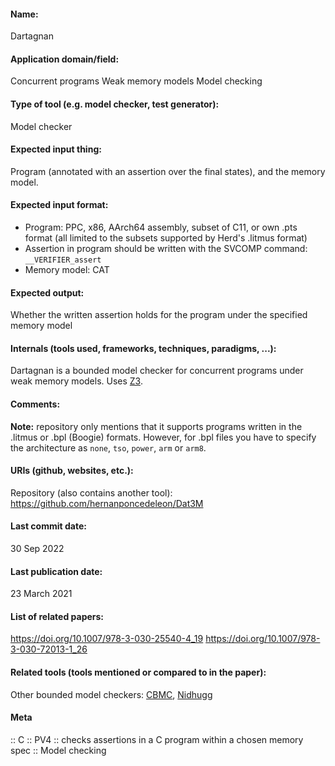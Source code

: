 #### Name:
Dartagnan

#### Application domain/field:
Concurrent programs
Weak memory models
Model checking

#### Type of tool (e.g. model checker, test generator):
Model checker

#### Expected input thing:
Program (annotated with an assertion over the final states), and the memory model.

#### Expected input format:
- Program: PPC, x86, AArch64 assembly, subset of C11, or own .pts format (all limited to the subsets supported by Herd's .litmus format)
- Assertion in program should be written with the SVCOMP command: `__VERIFIER_assert`
- Memory model: CAT

#### Expected output:
Whether the written assertion holds for the program under the specified memory model

#### Internals (tools used, frameworks, techniques, paradigms, ...):
Dartagnan is a bounded model checker for concurrent programs under weak memory models.
Uses [Z3](../Solvers/SMT/Z3.md).

#### Comments:
**Note:** repository only mentions that it supports programs written in the .litmus or .bpl (Boogie) formats. However, for .bpl files you have to specify the architecture as `none`, `tso`, `power`, `arm` or `arm8`.

#### URIs (github, websites, etc.):
Repository (also contains another tool): https://github.com/hernanponcedeleon/Dat3M

#### Last commit date:
30 Sep 2022

#### Last publication date:
23 March 2021

#### List of related papers:
https://doi.org/10.1007/978-3-030-25540-4_19
https://doi.org/10.1007/978-3-030-72013-1_26

#### Related tools (tools mentioned or compared to in the paper):
Other bounded model checkers: [CBMC](CBMC.md), [Nidhugg](../Nidhugg.md)

#### Meta
:: C
:: PV4 :: checks assertions in a C program within a chosen memory spec
:: Model checking